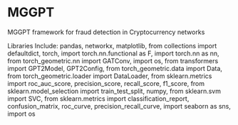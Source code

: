 # MGGPT
MGGPT framework for fraud detection in Cryptocurrency networks

Libraries Include:
pandas, networkx, matplotlib, from collections import defaultdict, torch, import torch.nn.functional as F, import torch.nn as nn, from torch_geometric.nn import GATConv, import os, from transformers import GPT2Model, GPT2Config, from torch_geometric.data import Data, from torch_geometric.loader import DataLoader, from sklearn.metrics import roc_auc_score, precision_score, recall_score, f1_score, from sklearn.model_selection import train_test_split, numpy, from sklearn.svm import SVC, from sklearn.metrics import classification_report, confusion_matrix, roc_curve, precision_recall_curve, import seaborn as sns, import os

